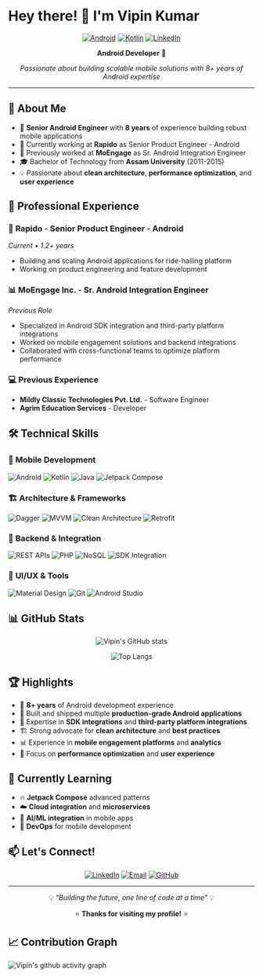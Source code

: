 # Hey there! 👋 I'm Vipin Kumar

<div style="text-align: center;">

[![Android](https://img.shields.io/badge/Android-3DDC84?style=for-the-badge&logo=android&logoColor=white)](https://developer.android.com/)
[![Kotlin](https://img.shields.io/badge/Kotlin-7F52FF?style=for-the-badge&logo=kotlin&logoColor=white)](https://kotlinlang.org/)
[![LinkedIn](https://img.shields.io/badge/LinkedIn-0077B5?style=for-the-badge&logo=linkedin&logoColor=white)](https://www.linkedin.com/in/vipin-kumar-ba0540100/)

**Android Developer** 🚗

*Passionate about building scalable mobile solutions with 8+ years of Android expertise*

</div>

---

## 🚀 About Me

- 📱 **Senior Android Engineer** with **8 years** of experience building robust mobile applications
- 🏢 Currently working at **Rapido** as Senior Product Engineer - Android
- 🔧 Previously worked at **MoEngage** as Sr. Android Integration Engineer
- 🎓 Bachelor of Technology from **Assam University** (2011-2015)
- 💡 Passionate about **clean architecture**, **performance optimization**, and **user experience**

## 💼 Professional Experience

### 🚗 **Rapido** - Senior Product Engineer - Android

*Current • 1.2+ years*

- Building and scaling Android applications for ride-hailing platform
- Working on product engineering and feature development

### 📊 **MoEngage Inc.** - Sr. Android Integration Engineer

*Previous Role*

- Specialized in Android SDK integration and third-party platform integrations
- Worked on mobile engagement solutions and backend integrations
- Collaborated with cross-functional teams to optimize platform performance

### 💻 **Previous Experience**

- **Mildly Classic Technologies Pvt. Ltd.** - Software Engineer
- **Agrim Education Services** - Developer

## 🛠️ Technical Skills

### 📱 **Mobile Development**

![Android](https://img.shields.io/badge/Android-3DDC84?style=flat&logo=android&logoColor=white)
![Kotlin](https://img.shields.io/badge/Kotlin-7F52FF?style=flat&logo=kotlin&logoColor=white)
![Java](https://img.shields.io/badge/Java-ED8B00?style=flat&logo=java&logoColor=white)
![Jetpack Compose](https://img.shields.io/badge/Jetpack%20Compose-4285F4?style=flat&logo=jetpack-compose&logoColor=white)

### 🏗️ **Architecture & Frameworks**

![Dagger](https://img.shields.io/badge/Dagger-FF6B35?style=flat&logo=dagger&logoColor=white)
![MVVM](https://img.shields.io/badge/MVVM-4CAF50?style=flat)
![Clean Architecture](https://img.shields.io/badge/Clean%20Architecture-2196F3?style=flat)
![Retrofit](https://img.shields.io/badge/Retrofit-48B983?style=flat)

### 🔧 **Backend & Integration**

![REST APIs](https://img.shields.io/badge/REST%20APIs-FF6C37?style=flat)
![PHP](https://img.shields.io/badge/PHP-777BB4?style=flat&logo=php&logoColor=white)
![NoSQL](https://img.shields.io/badge/NoSQL-4EA94B?style=flat)
![SDK Integration](https://img.shields.io/badge/SDK%20Integration-FFA500?style=flat)

### 🎨 **UI/UX & Tools**

![Material Design](https://img.shields.io/badge/Material%20Design-757575?style=flat&logo=material-design&logoColor=white)
![Git](https://img.shields.io/badge/Git-F05032?style=flat&logo=git&logoColor=white)
![Android Studio](https://img.shields.io/badge/Android%20Studio-3DDC84?style=flat&logo=android-studio&logoColor=white)

## 📊 GitHub Stats

<div style="text-align: center;">

![Vipin's GitHub stats](https://github-readme-stats.vercel.app/api?username=YOUR_GITHUB_USERNAME&show_icons=true&theme=radical&hide_border=true)

![Top Langs](https://github-readme-stats.vercel.app/api/top-langs/?username=YOUR_GITHUB_USERNAME&layout=compact&theme=radical&hide_border=true)

</div>

## 🏆 Highlights

- 🚀 **8+ years** of Android development experience
- 📱 Built and shipped multiple **production-grade Android applications**
- 🔗 Expertise in **SDK integrations** and **third-party platform integrations**
- 🏗️ Strong advocate for **clean architecture** and **best practices**
- 📊 Experience in **mobile engagement platforms** and **analytics**
- 🎯 Focus on **performance optimization** and **user experience**

## 🌱 Currently Learning

- 🔥 **Jetpack Compose** advanced patterns
- ☁️ **Cloud integration** and **microservices**
- 🤖 **AI/ML integration** in mobile apps
- 🔄 **DevOps** for mobile development

## 📫 Let's Connect!

<div style="text-align: center;">

[![LinkedIn](https://img.shields.io/badge/LinkedIn-0077B5?style=for-the-badge&logo=linkedin&logoColor=white)](https://www.linkedin.com/in/vipin-kumar-ba0540100/)
[![Email](https://img.shields.io/badge/Email-D14836?style=for-the-badge&logo=gmail&logoColor=white)](mailto:your.email@gmail.com)
[![GitHub](https://img.shields.io/badge/GitHub-100000?style=for-the-badge&logo=github&logoColor=white)](https://github.com/YOUR_GITHUB_USERNAME)

</div>

---

<div style="text-align: center;">

💡 *"Building the future, one line of code at a time"* 💡

⭐ **Thanks for visiting my profile!** ⭐

</div>

## 📈 Contribution Graph

![Vipin's github activity graph](https://github-readme-activity-graph.vercel.app/graph?username=YOUR_GITHUB_USERNAME&theme=react-dark&hide_border=true)
